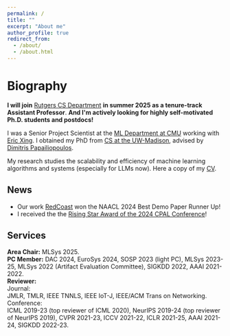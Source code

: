 ```yaml
---
permalink: /
title: ""
excerpt: "About me"
author_profile: true
redirect_from: 
  - /about/
  - /about.html
---
```


Biography
======
**I will join** [Rutgers CS Department](https://www.cs.rutgers.edu/) **in summer 2025 as a tenure-track Assistant Professor**. **And I'm actively looking for highly self-motivated Ph.D. students and postdocs!** 

<!-- I am the Head of Infrastructure at [GenBio AI](https://genbio.ai/), a startup building the world's first AI-Driven Digital Organism (AIDO)! AIDO is a system of multiscale foundation models for predicting, simulating, and programming biology at all levels. GenBio AI is hiring—please check out our openings [here](https://jobs.lever.co/genbio)! -->

I was a Senior Project Scientist at the [ML Department at CMU](https://www.ml.cmu.edu/) working with [Eric Xing](http://www.cs.cmu.edu/~epxing/). I obtained my PhD from [CS at the UW-Madison](https://www.cs.wisc.edu/), advised by [Dimitris Papailiopoulos](http://papail.io/).  

My research studies the scalability and efficiency of machine learning algorithms and systems (especially for LLMs now). Here a copy of my [CV](https://hwang595.github.io/cv/hwang_cv.pdf).   

## News
* Our work [RedCoast](https://aclanthology.org/2024.naacl-demo.14/) won the NAACL 2024 Best Demo Paper Runner Up!
* I received the the [Rising Star Award of the 2024 CPAL Conference](https://cpal.cc/rising_stars_awardees/)!  

<!-- ## Open-source Projects
* [LLM360](https://www.llm360.ai/): An initiative to fully open-source LLMs, which advocates for all training code and data, model checkpoints, and intermediate results to be made available.
* [AIDO](https://huggingface.co/genbio-ai): A system of multiscale foundation models for predicting, simulating, and programming biology at all levels. -->

<!-- ## Grants
* NSF IIS2311990 (Senior Personnel/Co-Investigator, PI: Eric P. Xing) "III: Small: Multiple Device Collaborative Learning in Real Heterogeneous and Dynamic Environments", 09/01/2023-08/31/2026.  
* Semiconductor Research Corp. Artificial Intelligence Hardware Program (Project Co-lead, PI: Eric P. Xing) "Co-designing Distributed ML Systems and Algorithms for Foundation Models for AI-for-Science", 01/01/2024-12/31/2026.  --> 

## Services
**Area Chair:**
MLSys 2025.    
**PC Member:**
DAC 2024, EuroSys 2024, SOSP 2023 (light PC), MLSys 2023-25, MLSys 2022 (Artifact Evaluation Committee), SIGKDD 2022, AAAI 2021-2022.  
**Reviewer:**  
Journal:  
JMLR, TMLR, IEEE TNNLS, IEEE IoT-J, IEEE/ACM Trans on Networking.  
Conference:  
ICML 2019-23 (top reviewer of ICML 2020), NeurIPS 2019-24 (top reviewer of NeurIPS 2019), CVPR 2021-23, ICCV 2021-22, ICLR 2021-25, AAAI 2021-24, SIGKDD 2022-23.  